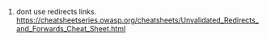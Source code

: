 1. dont use redirects links.
https://cheatsheetseries.owasp.org/cheatsheets/Unvalidated_Redirects_and_Forwards_Cheat_Sheet.html